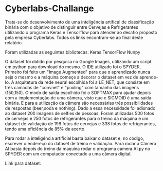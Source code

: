 # Cyberlabs-Challange
Trata-se do desenvolvimento de uma inteligência artifical de classificação binária com o objetivo de distinguir entre Cervejas e Refrigerantes utilizando o programa Keras e Tensorflow para atender ao desafio proposto pela empresa Cyberlabs.
Todos os links encontram-se ao final deste relatório.

Foram utilizadas as seguintes bibliotecas:
Keras
TensorFlow
Nunpy

O dataset foi obtido por pesquisa no Google Images, utilizando um script em python para download do mesmo. O IDE utilizado foi o SPYDER.
Primeiro foi feito um "Image Augmented" para que o aprendizado nunca seja o mesmo e a máquina começe a decorar o dataset em vez de aprende-lo. 
A arquitetura da rede neural escolhida foi a LE_NET, que consiste em três camadas de "convnet" e "pooling" com tamanho das imagens (150,150).
O modo de saída escolhido foi o SOFTMAX para ajudar depois com a implementação de uma câmera, visto que o SIGMOID é uma saída binária. E para a utilização da câmera são necessárias três possibilidades de respostas (beer,soda e nothing). Dado a essa necessidade foi adionado ao dataset 200 imagens de selfies de pessoas.
Foram utilizadas 500 fotos de cervejas e 250 fotos de refrigerantes para o treino da máquina e um dataset de validação de 198 fotos de cervejas e 338 fotos de refrigerantes, tendo uma eficiência de 85% de acerto.

Para rodar a inteligência artificial basta baixar o dataset e, no código, escrever o endereço do dataset de treino e validação.
Para rodar a Câmera AI basta depois do treino da maquina rodar o programa camera AI.py no SPYDER com um computador conectado a uma câmera digital.

Link para dataset: 

